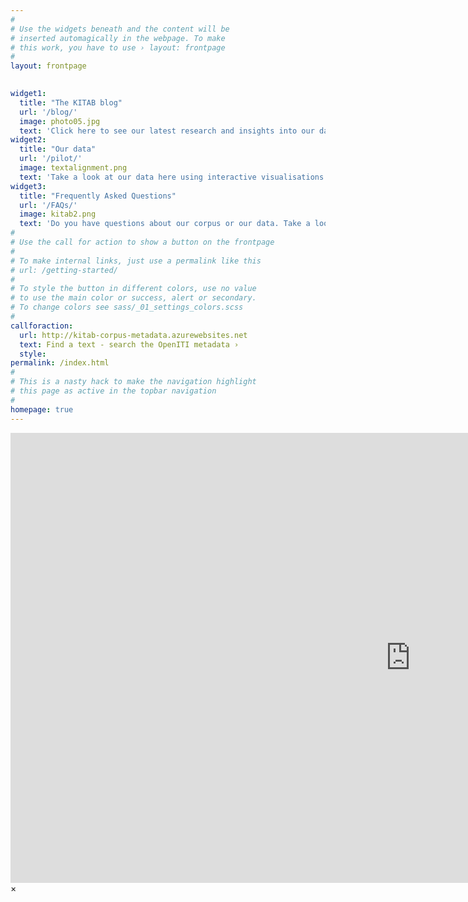 ```yaml
---
#
# Use the widgets beneath and the content will be
# inserted automagically in the webpage. To make
# this work, you have to use › layout: frontpage
#
layout: frontpage

  
widget1:
  title: "The KITAB blog"
  url: '/blog/'
  image: photo05.jpg
  text: 'Click here to see our latest research and insights into our data.'
widget2:
  title: "Our data"
  url: '/pilot/'
  image: textalignment.png
  text: 'Take a look at our data here using interactive visualisations.'
widget3:
  title: "Frequently Asked Questions"
  url: '/FAQs/'
  image: kitab2.png
  text: 'Do you have questions about our corpus or our data. Take a look at our FAQs!'
#
# Use the call for action to show a button on the frontpage
#
# To make internal links, just use a permalink like this
# url: /getting-started/
#
# To style the button in different colors, use no value
# to use the main color or success, alert or secondary.
# To change colors see sass/_01_settings_colors.scss
#
callforaction:
  url: http://kitab-corpus-metadata.azurewebsites.net
  text: Find a text - search the OpenITI metadata ›
  style: 
permalink: /index.html
#
# This is a nasty hack to make the navigation highlight
# this page as active in the topbar navigation
#
homepage: true
---
```


<div id="videoModal" class="reveal-modal large" data-reveal="">
  <div class="flex-video widescreen vimeo" style="display: block;">
    <iframe width="1280" height="720" src="https://www.youtube.com/embed/3b5zCFSmVvU" frameborder="0" allowfullscreen></iframe>
  </div>
  <a class="close-reveal-modal">&#215;</a>
</div>
